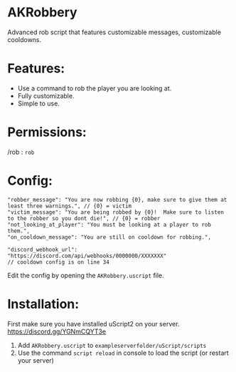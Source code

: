 # AKRobbery
Advanced rob script that features customizable messages, customizable cooldowns.

# Features:
- Use a command to rob the player you are looking at.
- Fully customizable.
- Simple to use.
 
# Permissions:
 /rob : `rob`
 
# Config:
  ```
  "robber_message": "You are now robbing {0}, make sure to give them at least three warnings.", // {0} = victim
  "victim_message": "You are being robbed by {0}!  Make sure to listen to the robber so you dont die!", // {0} = robber
  "not_looking_at_player": "You must be looking at a player to rob them.",
  "on_cooldown_message": "You are still on cooldown for robbing.",
  
  "discord_webhook_url": "https://discord.com/api/webhooks/0000000/XXXXXXX"
  // cooldown config is on line 34
  ```
  
  Edit the config by opening the `AKRobbery.uscript` file.
 
# Installation:
First make sure you have installed uScript2 on your server.
https://discord.gg/YGNmCQYT3e

1. Add `AKRobbery.uscript` to `exampleserverfolder/uScript/scripts`
2. Use the command `script reload` in console to load the script (or restart your server)


 

